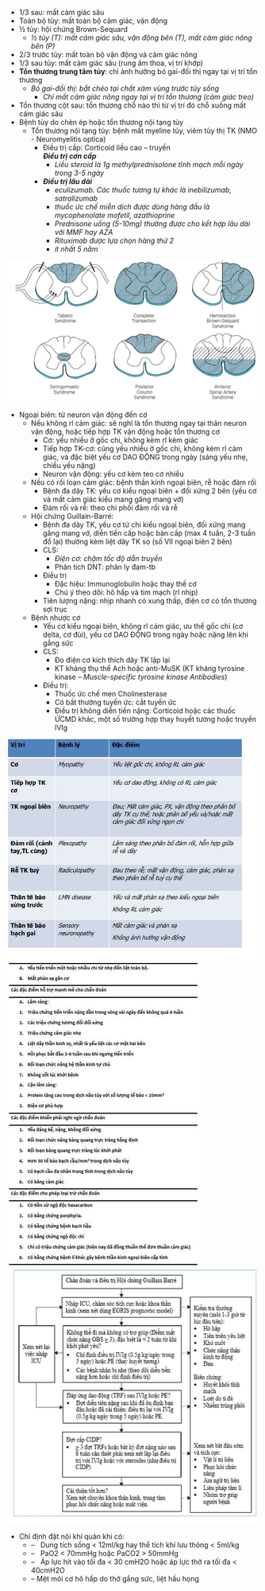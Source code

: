 - 1/3 sau: mất cảm giác sâu  
- Toàn bộ tủy: mất toàn bộ cảm giác, vận động  
- ½ tủy: hội chứng Brown-Sequard  
	- _½ tủy (T): mất cảm giác sâu, vận động bên (T), mất cảm giác nông bên (P)_  
- 2/3 trước tủy: mất toàn bộ vận động và cảm giác nông  
- 1/3 sau tủy: mất cảm giác sâu (rung âm thoa, vị trí khớp)  
- **Tổn thương trung tâm tủy**: chỉ ảnh hưởng bó gai-đồi thị ngay tại vị trí tổn thương  
	- _Bó gai-đồi thị: bắt chéo tại chất xám vùng trước tủy sống_  
		- _Chỉ mất cảm giác nông ngay tại vị trí tổn thương (cảm giác treo)_  
- Tổn thương cột sau: tổn thương chỗ nào thì từ vị trí đó chỗ xuống mất cảm giác sâu  
- Bệnh tủy do chèn ép hoặc tổn thương nội tạng tủy  
	- Tổn thương nội tạng tủy: bệnh mất myeline tủy, viêm tủy thị TK (NMO - Neuromyelitis optica)  
		- Điều trị cấp: Corticoid liều cao – truyền  
		  **_Điều trị cơn cấp_**  
			- _Liều steroid là 1g methylprednisolone tĩnh mạch mỗi ngày trong 3-5 ngày_  
		- **_Điều trị lâu dài_**  
			- _eculizumab. Các thuốc tương tự khác là inebilizumab, satralizumab_  
			- _thuốc ức chế miễn dịch được dùng hàng đầu là mycophenolate mofetil, azathioprine_  
			- _Prednisone uống (5-10mg) thường được cho kết hợp lâu dài với MMF hay AZA_  
			- _Rituximab được lựa chọn hàng thứ 2_  
			- _ít nhất 5 năm_  
  
![NỘI THẦN KINH-1687351949501.jpeg](../../../200%20Files/image/image/N%E1%BB%98I%20TH%E1%BA%A6N%20KINH-1687351949501.jpeg)  
  
- Ngoại biên: từ neuron vận động đến cơ  
	- Nếu không rl cảm giác: sẽ nghĩ là tổn thương ngay tại thân neuron vận động, hoặc tiếp hợp TK vận động hoặc tổn thương cơ  
		- Cơ: yếu nhiều ở gốc chi, không kèm rl kẻm giác  
		- Tiếp hợp TK-cơ: cũng yếu nhiều ở gốc chi, không kèm rl cảm giác, và đặc biệt yếu cơ DAO ĐỘNG trong ngày (sáng yếu nhẹ, chiều yếu nặng)  
		- Neuron vận động: yếu cơ kèm teo cơ nhiều  
	- Nếu có rối loạn cảm giác: bệnh thần kinh ngoại biên, rễ hoặc đám rối  
		- Bệnh đa dây TK: yếu cơ kiểu ngoại biên + đối xứng 2 bên (yếu cơ và mất cảm giác kiểu mang găng mang vớ)  
		- Đám rối và rễ: theo chi phối đám rối và rễ  
	- Hội chứng Guillain-Barré:  
		- Bệnh đa dây TK, yếu cơ tứ chi kiểu ngoại biên, đối xứng mang găng mang vớ, diễn tiến cấp hoặc bán cấp (max 4 tuần, 2-3 tuần đổ lại) thường kèm liệt dây TK sọ (số VII ngoại biên 2 bên)  
		- CLS:  
			- _Điện cơ: chậm tốc độ dẫn truyền_  
			- Phân tích DNT: phân ly đạm-tb  
		- Điều trị  
			- Đặc hiệu: Immunoglobulin hoặc thay thế cơ  
			- Chú ý theo dõi: hô hấp và tim mạch (rl nhịp)  
		- Tiên lượng nặng: nhịp nhanh có xung thấp, điện cơ có tổn thương sợi trục  
	- Bệnh nhược cơ  
		- Yếu cơ kiểu ngoại biên, không rl cảm giác, ưu thế gốc chi (cơ delta, cơ đùi), yếu cơ DAO ĐỘNG trong ngày hoặc nặng lên khi gắng sức  
		- CLS:  
			- Đo điện cơ kích thích dây TK lặp lại  
			- KT kháng thụ thể Ach hoặc anti-MuSK (KT kháng tyrosine kinase _– Muscle-specific tyrosine kinase Antibodies_)  
		- Điều trị:  
			- Thuốc ức chế men Cholinesterase  
			- Có bất thường tuyến ức: cắt tuyến ức  
			- Điều trị không diễn tiến nặng: Corticoid hoặc các thuốc ỨCMD khác, một số trường hợp thay huyết tương hoặc truyền IVIg  
  
![NỘI THẦN KINH-1687352171723.jpeg](../../../200%20Files/image/image/N%E1%BB%98I%20TH%E1%BA%A6N%20KINH-1687352171723.jpeg)  
![NỘI THẦN KINH-1687352317164.jpeg](../../../200%20Files/image/image/N%E1%BB%98I%20TH%E1%BA%A6N%20KINH-1687352317164.jpeg)  
![NỘI THẦN KINH-1687352343400.jpeg](../../../200%20Files/image/image/N%E1%BB%98I%20TH%E1%BA%A6N%20KINH-1687352343400.jpeg)  
  
- Chỉ định đặt nội khí quản khi có:  
	- –    Dung tích sống < 12ml/kg hay thể tích khí lưu thông < 5ml/kg  
	- –    PaO2 < 70mmHg hoặc PaCO2 > 50mmHg  
	- –    Áp lực hít vào tối đa < 30 cmH2O hoặc áp lực thở ra tối đa < 40cmH2O  
	- –   Mệt mỏi cơ hô hấp do thở gắng sức, liệt hầu họng